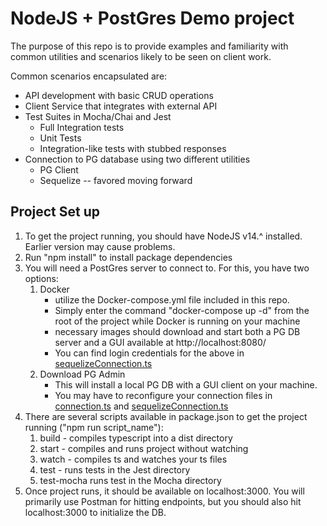 # NodeJS + PostGres Demo project

The purpose of this repo is to provide examples and familiarity with common utilities and scenarios likely to be seen on client work. 

Common scenarios encapsulated are:

* API development with basic CRUD operations
* Client Service that integrates with external API
* Test Suites in Mocha/Chai and Jest
    * Full Integration tests
    * Unit Tests
    * Integration-like tests with stubbed responses
* Connection to PG database using two different utilities
    * PG Client
    * Sequelize -- favored moving forward

## Project Set up

1. To get the project running, you should have NodeJS v14.^ installed. Earlier version may cause problems. 
2. Run "npm install" to install package dependencies
3. You will need a PostGres server to connect to. For this, you have two options:
    1. Docker
        * utilize the Docker-compose.yml file included in this repo. 
        * Simply enter the command "docker-compose up -d" from the root of the project while Docker is running on your machine 
        * necessary images should download and start both a PG DB server and a GUI available at http://localhost:8080/
        * You can find login credentials for the above in [sequelizeConnection.ts](https://github.com/JustinianH/nodePostGresDemo/blob/main/src/database/sequelizeConnection.ts)
    2. Download PG Admin
        * This will install a local PG DB with a GUI client on your machine. 
        * You may have to reconfigure your connection files in [connection.ts](https://github.com/JustinianH/nodePostGresDemo/blob/main/src/database/connection.ts) and [sequelizeConnection.ts](https://github.com/JustinianH/nodePostGresDemo/blob/main/src/database/sequelizeConnection.ts)
4. There are several scripts available in package.json to get the project running ("npm run script_name"):
    1. build - compiles typescript into a dist directory
    2. start - compiles and runs project without watching
    3. watch - compiles ts and watches your ts files
    4. test - runs tests in the Jest directory
    5. test-mocha runs test in the Mocha directory
5. Once project runs, it should be available on localhost:3000. You will primarily use Postman for hitting endpoints, but you should also hit localhost:3000 to initialize the DB. 



